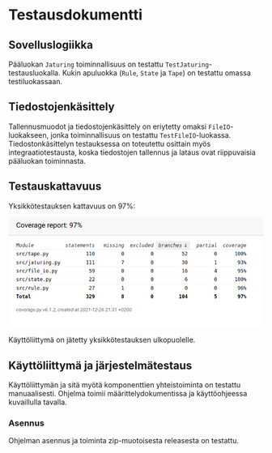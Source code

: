 # Testausdokumentti

## Sovelluslogiikka

Pääluokan ```Jaturing``` toiminnallisuus on testattu ```TestJaturing```-testausluokalla. Kukin apuluokka (```Rule```, ```State``` ja ```Tape```) on testattu omassa testiluokassaan.

## Tiedostojenkäsittely

Tallennusmuodot ja tiedostojenkäsittely on eriytetty omaksi ```FileIO```-luokakseen, jonka toiminnallisuus on testattu ```TestFileIO```-luokassa. Tiedostonkäsittelyn testauksessa on toteutettu osittain myös integraatiotestausta, koska tiedostojen tallennus ja lataus ovat riippuvaisia pääluokan toiminnasta.

## Testauskattavuus

Yksikkötestauksen kattavuus on 97%:

![Testikattavuus](coverage_report.png)

Käyttöliittymä on jätetty yksikkötestauksen ulkopuolelle.

## Käyttöliittymä ja järjestelmätestaus

Käyttöliittymän ja sitä myötä komponenttien yhteistoiminta on testattu manuaalisesti. Ohjelma toimii määrittelydokumentissa ja käyttöohjeessa kuvaillulla tavalla.

### Asennus

Ohjelman asennus ja toiminta zip-muotoisesta releasesta on testattu.
